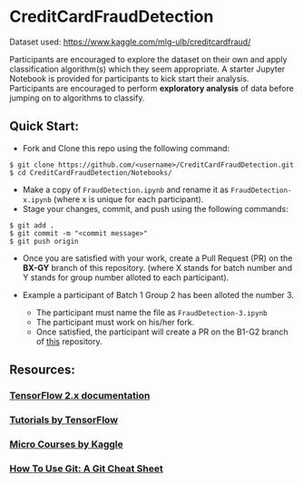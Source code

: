 # CreditCardFraudDetection

Dataset used: https://www.kaggle.com/mlg-ulb/creditcardfraud/

Participants are encouraged to explore the dataset on their own and apply classification algorithm(s) which they seem appropriate. A starter Jupyter Notebook is provided for participants to kick start their analysis. Participants are encouraged to perform **exploratory analysis** of data before jumping on to algorithms to classify.

## Quick Start:

-   Fork and Clone this repo using the following command:

```
$ git clone https://github.com/<username>/CreditCardFraudDetection.git
$ cd CreditCardFraudDetection/Notebooks/
```

-   Make a copy of `FraudDetection.ipynb` and rename it as `FraudDetection-x.ipynb` (where x is unique for each participant).  
-   Stage your changes, commit, and push using the following commands:

```
$ git add .
$ git commit -m "<commit message>"
$ git push origin
```

- Once you are satisfied with your work, create a Pull Request (PR) on the **BX-GY** branch of this repository. (where X stands for batch number and Y stands for group number alloted to each participant).

- Example a participant of Batch 1 Group 2 has been alloted the number 3.
  - The participant must name the file as `FraudDetection-3.ipynb`
  - The participant must work on his/her fork.
  - Once satisfied, the participant will create a PR on the B1-G2 branch of [this](https://github.com/bellatrixdatacommunity/CreditCardFraudDetection) repository.

## Resources:

### [TensorFlow 2.x documentation](https://www.tensorflow.org/guide/effective_tf2)

### [Tutorials by TensorFlow](https://www.tensorflow.org/tutorials)

### [Micro Courses by Kaggle](https://www.kaggle.com/learn/overview)

### [How To Use Git: A Git Cheat Sheet](https://www.digitalocean.com/community/cheatsheets/how-to-use-git-a-reference-guide)
